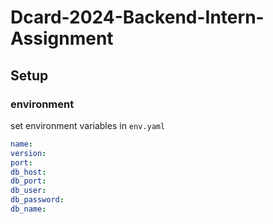 # Dcard-2024-Backend-Intern-Assignment

## Setup 

### environment

set environment variables in `env.yaml`

```yaml
name:
version:
port: 
db_host: 
db_port: 
db_user: 
db_password: 
db_name: 
```
